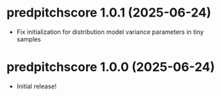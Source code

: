 
# predpitchscore 1.0.1 (2025-06-24)

- Fix initialization for distribution model variance parameters in tiny samples

# predpitchscore 1.0.0 (2025-06-24)

- Initial release!
